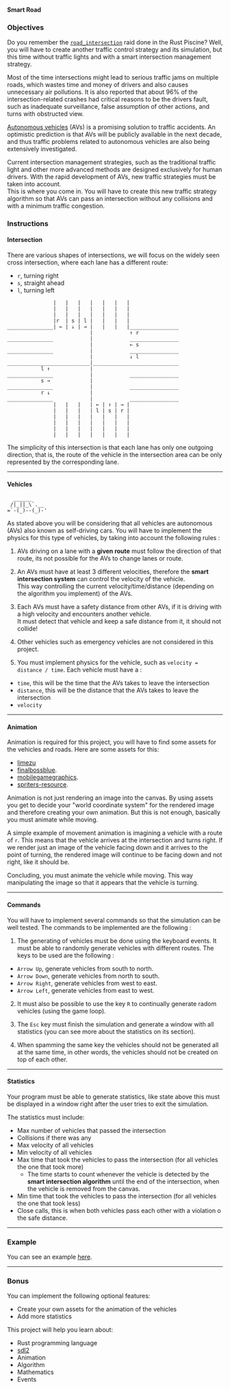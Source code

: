 #### Smart Road

### Objectives

Do you remember the [`road_intersection`](https://public.01-edu.org/subjects/road_intersection/) raid done in the Rust Piscine? Well, you
will have to create another traffic control strategy and its simulation, but this time without traffic lights and with a smart intersection management strategy.

Most of the time intersections might lead to serious traffic jams on multiple roads, which wastes time and money of drivers and
also causes unnecessary air pollutions. It is also reported that about 96% of the intersection-related crashes had critical reasons
to be the drivers fault, such as inadequate surveillance, false assumption of other actions, and turns with obstructed view.

[Autonomous vehicles](https://en.wikipedia.org/wiki/Self-driving_car) (AVs) is a promising solution to traffic accidents. An optimistic prediction is that AVs will be publicly available in the next decade, and thus traffic problems related to autonomous vehicles are also being extensively investigated.

Current intersection management strategies, such as the traditional traffic light and other more advanced methods are designed exclusively
for human drivers. With the rapid development of AVs, new traffic strategies must be taken into account.\
This is where you come in. You will have to create this new traffic strategy algorithm so that AVs can pass an intersection without any
collisions and with a minimum traffic congestion.

### Instructions

#### **Intersection**

There are various shapes of intersections, we will focus on the widely seen cross intersection, where each lane has a different route:

- `r`, turning right
- `s`, straight ahead
- `l`, turning left

```console
               |   |   |   |   |   |   |
               |   |   |   |   |   |   |
               |   |   |   |   |   |   |
               |r  | s | l |   |   |   |
_______________| ← | ↓ | → |   |   |   |________________
                           |            ↑ r
_______________            |            ________________
                           |            ← s
_______________            |            ________________
                           |            ↓ l
___________________________|____________________________
           l ↑             |
_______________            |            ________________
           s →             |
_______________            |            ________________
           r ↓             |
_______________            |            ________________
               |   |   |   | ← | ↑ | → |
               |   |   |   | l | s | r |
               |   |   |   |   |   |   |
               |   |   |   |   |   |   |
               |   |   |   |   |   |   |
               |   |   |   |   |   |   |
```

The simplicity of this intersection is that each lane has only one outgoing direction, that is, the route of the vehicle in the
intersection area can be only represented by the corresponding lane.

---

#### **Vehicles**

```console
  ______
 /|_||_\`.__
=`-(_)--(_)-'
```

As stated above you will be considering that all vehicles are autonomous (AVs) also known as self-driving cars.
You will have to implement the physics for this type of vehicles, by taking into account the following rules :

1. AVs driving on a lane with a **given route** must follow the direction of
  that route, its not possible for the AVs to change lanes or route.

2. An AVs must have at least 3 different velocities, therefore the **smart intersection system** can control the velocity of the vehicle.\
  This way controlling the current velocity/time/distance (depending on the algorithm you implement) of the AVs.

3. Each AVs must have a safety distance from other AVs, if it is driving with a high velocity and encounters another vehicle.\
  It must detect that vehicle and keep a safe distance from it, it should not collide!

4. Other vehicles such as emergency vehicles are not considered in this project.

5. You must implement physics for the vehicle, such as `velocity = distance / time`. Each vehicle must have a :

- `time`, this will be the time that the AVs takes to leave the intersection
- `distance`, this will be the distance that the AVs takes to leave the intersection
- `velocity`

---

#### **Animation**

Animation is required for this project, you will have to find some assets for the vehicles and roads. Here are some assets for this:

- [limezu](https://limezu.itch.io/)
- [finalbossblue](http://finalbossblues.com/timefantasy/free-graphics/).
- [mobilegamegraphics](https://mobilegamegraphics.com/product-category/all_products/freestuff/).
- [spriters-resource](https://www.spriters-resource.com/).

Animation is not just rendering an image into the canvas. By using assets you get to decide your "world coordinate system"
for the rendered image and therefore creating your own animation. But this is not enough, basically you must animate while moving.

A simple example of movement animation is imagining a vehicle with a route of `r`. This means that the vehicle arrives at the
intersection and turns right. If we render just an image of the vehicle facing down and it arrives to the point of turning, the rendered image
will continue to be facing down and not right, like it should be.

Concluding, you must animate the vehicle while moving. This way manipulating the image so that it appears that the vehicle is turning.

---

#### **Commands**

You will have to implement several commands so that the simulation can be well tested. The commands to be implemented are the following :

1. The generating of vehicles must be done using the keyboard events. It must be able to randomly generate vehicles with different routes. The keys to be used are the following :

- `Arrow Up`, generate vehicles from south to north.
- `Arrow Down`, generate vehicles from north to south.
- `Arrow Right`, generate vehicles from west to east.
- `Arrow Left`, generate vehicles from east to west.

2. It must also be possible to use the key `R` to continually generate radom vehicles (using the game loop).

3. The `Esc` key must finish the simulation and generate a window with all statistics (you can see more about the statistics on its section).

4. When spamming the same key the vehicles should not be generated all at the same time, in other words, the vehicles should not be created on top of each other.

---

#### **Statistics**

Your program must be able to generate statistics, like state above this must be displayed in a window right after the user tries to exit the simulation.

The statistics must include:

- Max number of vehicles that passed the intersection
- Collisions if there was any
- Max velocity of all vehicles
- Min velocity of all vehicles
- Max time that took the vehicles to pass the intersection (for all vehicles the one that took more)
  - The time starts to count whenever the vehicle is detected by the **smart intersection algorithm** until the end of the intersection, when the vehicle is removed from the canvas.
- Min time that took the vehicles to pass the intersection (for all vehicles the one that took less)
- Close calls, this is when both vehicles pass each other with a violation o the safe distance.

---

### Example

You can see an example [here](https://youtu.be/ChJZIjFjydA).

---

### Bonus

You can implement the following optional features:

- Create your own assets for the animation of the vehicles
- Add more statistics

This project will help you learn about:

- Rust programming language
- [sdl2](https://docs.rs/sdl2/0.34.3/sdl2/)
- Animation
- Algorithm
- Mathematics
- Events
